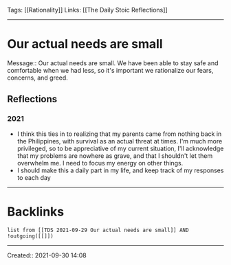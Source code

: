 Tags: [[Rationality]]
Links: [[The Daily Stoic Reflections]]
___
# Our actual needs are small
Message:: Our actual needs are small. We have been able to stay safe and comfortable when we had less, so it's important we rationalize our fears, concerns, and greed.
## Reflections
### 2021
- I think this ties in to realizing that my parents came from nothing back in the Philippines, with survival as an actual threat at times. I'm much more privileged, so to be appreciative of my current situation, I'll acknowledge that my problems are nowhere as grave, and that I shouldn't let them overwhelm me. I need to focus my energy on other things.
- I should make this a daily part in my life, and keep track of my responses to each day
___
# Backlinks
```dataview
list from [[TDS 2021-09-29 Our actual needs are small]] AND !outgoing([[]])
```
___

Created:: 2021-09-30 14:08
